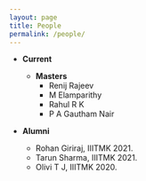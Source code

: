 ```yaml
---
layout: page
title: People
permalink: /people/
---
```

* **Current**
  <br/>
  * **Masters**
    <br/>
    * Renij Rajeev 
    * M Elamparithy
    * Rahul R K
    * P A Gautham Nair

* **Alumni**
  <br/>  
  * Rohan Giriraj, IIITMK 2021.
  * Tarun Sharma, IIITMK 2021.
  * Olivi T J, IIITMK 2020. 
